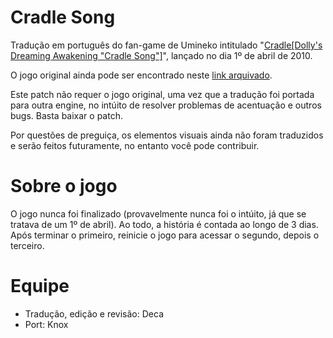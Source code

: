 # Cradle Song

Tradução em português do fan-game de Umineko intitulado "[Cradle[Dolly's Dreaming Awakening "Cradle Song"]](https://vndb.org/v5057)", lançado no dia 1º de abril de 2010.

O jogo original ainda pode ser encontrado neste [link arquivado](https://web.archive.org/web/20130120065944/http://xgamedata.com/demo4/g4257/).

Este patch não requer o jogo original, uma vez que a tradução foi portada para outra engine, no intúito de resolver problemas de acentuação e outros bugs. Basta baixar o patch.

Por questões de preguiça, os elementos visuais ainda não foram traduzidos e serão feitos futuramente, no entanto você pode contribuir.

# Sobre o jogo

O jogo nunca foi finalizado (provavelmente nunca foi o intúito, já que se tratava de um 1º de abril). Ao todo, a história é contada ao longo de 3 dias. Após terminar o primeiro, reinicie o jogo para acessar o segundo, depois o terceiro.

# Equipe

- Tradução, edição e revisão: Deca
- Port: Knox
